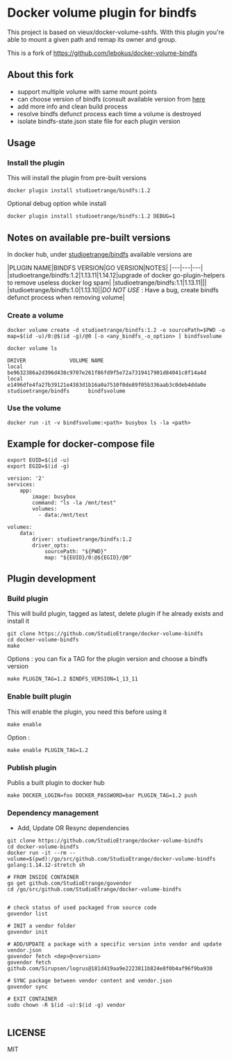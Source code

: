 # Docker volume plugin for bindfs


This project is based on vieux/docker-volume-sshfs.
With this plugin you're able to mount a given path and remap its owner and group.

This is a fork of https://github.com/lebokus/docker-volume-bindfs

## About this fork

* support multiple volume with same mount points
* can choose version of bindfs (consult available version from [here](https://github.com/StudioEtrange/stella/blob/0c4d940b255faca281f0f40b24605c0ae23c0d4c/nix/pool/feature-recipe/feature_bindfs.sh)
* add more info and clean build process
* resolve bindfs defunct process each time a volume is destroyed
* isolate bindfs-state.json state file for each plugin version

## Usage

### Install the plugin

This will install the plugin from pre-built versions

```
docker plugin install studioetrange/bindfs:1.2
```

Optional debug option while install
```
docker plugin install studioetrange/bindfs:1.2 DEBUG=1
```

## Notes on available pre-built versions

In docker hub, under [studioetrange/bindfs](https://hub.docker.com/r/studioetrange/bindfs) available versions are

|PLUGIN NAME|BINDFS VERSION|GO VERSION|NOTES|
|---|---|---|
|studioetrange/bindfs:1.2|1.13.11|1.14.12|upgrade of docker go-plugin-helpers to remove useless docker log spam|
|studioetrange/bindfs:1.1|1.13.11|||
|studioetrange/bindfs:1.0|1.13.10||*DO NOT USE* : Have a bug, create bindfs defunct process when removing volume|


### Create a volume

```
docker volume create -d studioetrange/bindfs:1.2 -o sourcePath=$PWD -o map=$(id -u)/0:@$(id -g)/@0 [-o <any_bindfs_-o_option> ] bindfsvolume

docker volume ls

DRIVER              VOLUME NAME
local               be9632386a2d396d438c9707e261f86fd9f5e72a7319417901d84041c8f14a4d
local               e1496dfe4fa27b39121e4383d1b16a0a7510f0de89f05b336aab3c0deb4dda0e
studioetrange/bindfs      bindfsvolume
```

### Use the volume

```
docker run -it -v bindfsvolume:<path> busybox ls -la <path>
```



## Example for docker-compose file

```
export EUID=$(id -u)
export EGID=$(id -g)
```

```
version: '2'
services:
    app:
        image: busybox
        command: "ls -la /mnt/test"
        volumes:
          - data:/mnt/test

volumes:
    data:
        driver: studioetrange/bindfs:1.2
        driver_opts:
            sourcePath: "${PWD}"
            map: "${EUID}/0:@${EGID}/@0"
```


## Plugin development

### Build plugin


This will build plugin, tagged as latest, delete plugin if he already exists and install it

```
git clone https://github.com/StudioEtrange/docker-volume-bindfs
cd docker-volume-bindfs
make
```

Options : you can fix a TAG for the plugin version and choose a bindfs version

```
make PLUGIN_TAG=1.2 BINDFS_VERSION=1_13_11
```



### Enable built plugin

This will enable the plugin, you need this before using it

```
make enable
```

Option :

```
make enable PLUGIN_TAG=1.2
```



### Publish plugin

Publis a built plugin to docker hub

```
make DOCKER_LOGIN=foo DOCKER_PASSWORD=bar PLUGIN_TAG=1.2 push
```





### Dependency management

* Add, Update OR Resync dependencies

```
git clone https://github.com/StudioEtrange/docker-volume-bindfs
cd docker-volume-bindfs
docker run -it --rm --volume=$(pwd):/go/src/github.com/StudioEtrange/docker-volume-bindfs golang:1.14.12-stretch sh

# FROM INSIDE CONTAINER
go get github.com/StudioEtrange/govendor
cd /go/src/github.com/StudioEtrange/docker-volume-bindfs


# check status of used packaged from source code
govendor list

# INIT a vendor folder
govendor init

# ADD/UPDATE a package with a specific version into vendor and update vendor.json
govendor fetch <dep>@<version>
govendor fetch github.com/Sirupsen/logrus@181d419aa9e2223811b824e8f0b4af96f9ba930

# SYNC package between vendor content and vendor.json 
govendor sync

# EXIT CONTAINER
sudo chown -R $(id -u):$(id -g) vendor


```


## LICENSE

MIT

